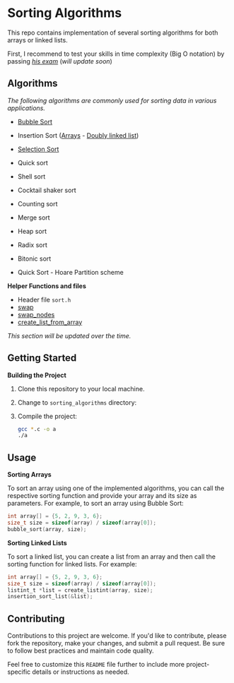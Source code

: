 # Sorting Algorithms

This repo contains implementation of several sorting algorithms for both arrays or linked lists.

First, I recommend to test your skills in time complexity (Big O notation) by passing [*his exam*]() (*will update soon*)

## Algorithms
*The following algorithms are commonly used for sorting data in various applications.*

- [Bubble Sort](./bubble_sort.c)

- Insertion Sort ([Arrays](./insertion_sort.c) -  [Doubly linked list](./insertion_sort_list.c))

- [Selection Sort](./selection_sort.c)

- Quick sort
- Shell sort 
- Cocktail shaker sort
- Counting sort
- Merge sort
- Heap sort
- Radix sort
- Bitonic sort
- Quick Sort - Hoare Partition scheme

**Helper Functions and files**
- Header file `sort.h`
- [swap](./swap.c)
- [swap_nodes](./swap_nodes.c)
- [create_list_from_array](./create_list_from_array.c)

*This section will be updated over the time.*

## Getting Started

**Building the Project**

1. Clone this repository to your local machine.

1. Change to `sorting_algorithms` directory:

1. Compile the project:

    ```bash
    gcc *.c -o a
    ./a 
    ```

## Usage
**Sorting Arrays**

To sort an array using one of the implemented algorithms, you can call the respective sorting function and provide your array and its size as parameters. For example, to sort an array using Bubble Sort:

```c
int array[] = {5, 2, 9, 3, 6};
size_t size = sizeof(array) / sizeof(array[0]);
bubble_sort(array, size);
```
**Sorting Linked Lists**

To sort a linked list, you can create a list from an array and then call the sorting function for linked lists. For example:

```c
int array[] = {5, 2, 9, 3, 6};
size_t size = sizeof(array) / sizeof(array[0]);
listint_t *list = create_listint(array, size);
insertion_sort_list(&list);
```

## Contributing
Contributions to this project are welcome. If you'd like to contribute, please fork the repository, make your changes, and submit a pull request. Be sure to follow best practices and maintain code quality.

Feel free to customize this `README` file further to include more project-specific details or instructions as needed.